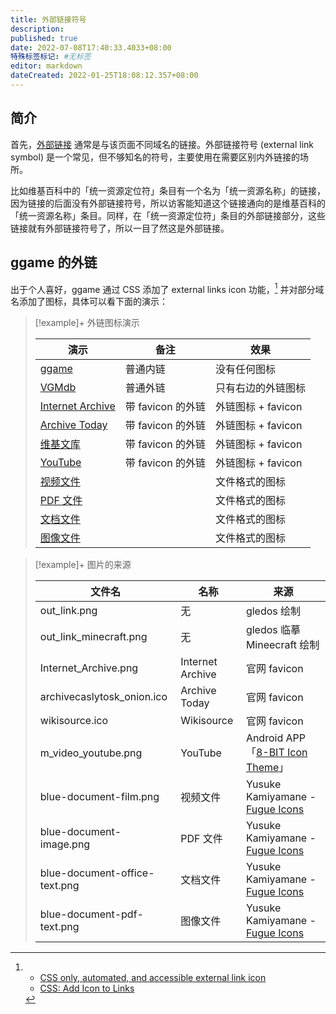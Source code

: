 ```yaml
---
title: 外部链接符号
description:
published: true
date: 2022-07-08T17:40:33.4033+08:00
特殊标签标记: #无标签
editor: markdown
dateCreated: 2022-01-25T18:08:12.357+08:00
---
```


## 简介

首先，[外部链接](https://www.computerhope.com/jargon/e/external_link.htm) 通常是与该页面不同域名的链接。外部链接符号 (external link symbol) 是一个常见，但不够知名的符号，主要使用在需要区别内外链接的场所。

比如维基百科中的「统一资源定位符」条目有一个名为「统一资源名称」的链接，因为链接的后面没有外部链接符号，所以访客能知道这个链接通向的是维基百科的「统一资源名称」条目。同样，在「统一资源定位符」条目的外部链接部分，这些链接就有外部链接符号了，所以一目了然这是外部链接。

## ggame 的外链

出于个人喜好，ggame 通过 CSS 添加了 external links icon 功能，[^css_eli] 并对部分域名添加了图标，具体可以看下面的演示：

[^css_eli]:
    +   [CSS only, automated, and accessible external link icon](https://codepen.io/heydon/pen/pgBBdR)
    +   [CSS: Add Icon to Links](http://xahlee.info/js/css_add_icon_to_link.html)

> [!example]+ 外链图标演示
>
> | 演示                 | 备注              | 效果               |
> | -------------------- | ----------------- | ------------------ |
> | [ggame][]            | 普通内链          | 没有任何图标       |
> | [VGMdb][]            | 普通外链          | 只有右边的外链图标 |
> | [Internet Archive][] | 带 favicon 的外链 | 外链图标 + favicon |
> | [Archive Today][]    | 带 favicon 的外链 | 外链图标 + favicon |
> | [维基文库][]         | 带 favicon 的外链 | 外链图标 + favicon |
> | [YouTube][]          | 带 favicon 的外链 | 外链图标 + favicon |
> | [视频文件][]         |                   | 文件格式的图标     |
> | [PDF 文件][]         |                   | 文件格式的图标     |
> | [文档文件][]         |                   | 文件格式的图标     |
> | [图像文件][]         |                   | 文件格式的图标     |

[ggame]: https://ggame.gledos.science
[VGMdb]: https://vgmdb.net
[Internet Archive]: https://archive.org
[Archive Today]: https://archive.today
[维基文库]: https://zh.wikisource.org
[YouTube]: https://youtube.com
[视频文件]: /src/game/umamusume/修改前.mp4
[文档文件]: /404.doc
[PDF 文件]: /404.pdf
[图像文件]: https://s3.tebi.io/ggame/game/csgo/未审查_R8_Revolver_Crazy_8.webp

> [!example]+ 图片的来源
>
> | 文件名                        | 名称             | 来源                                |
> | ----------------------------- | ---------------- | ----------------------------------- |
> | out_link.png                  | 无               | gledos 绘制                         |
> | out_link_minecraft.png        | 无               | gledos 临摹 Mineecraft 绘制         |
> | Internet_Archive.png          | Internet Archive | 官网 favicon                        |
> | archivecaslytosk_onion.ico    | Archive Today    | 官网 favicon                        |
> | wikisource.ico                | Wikisource       | 官网 favicon                        |
> | m_video_youtube.png           | YouTube          | Android APP「[8-BIT Icon Theme][]」 |
> | blue-document-film.png        | 视频文件         | Yusuke Kamiyamane - [Fugue Icons][] |
> | blue-document-image.png       | PDF 文件         | Yusuke Kamiyamane - [Fugue Icons][] |
> | blue-document-office-text.png | 文档文件         | Yusuke Kamiyamane - [Fugue Icons][] |
> | blue-document-pdf-text.png    | 图像文件         | Yusuke Kamiyamane - [Fugue Icons][] |

[8-BIT Icon Theme]: https://play.google.com/store/apps/details?id=com.coloredpixel.jinh
[Fugue Icons]: https://p.yusukekamiyamane.com
